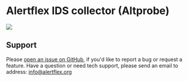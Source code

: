 # Alertflex IDS collector (Altprobe)

![](https://github.com/olegzhr/altprobe/blob/master/img/cloud-soc.png)

## Support

Please [open an issue on GitHub](https://github.com/olegzhr/altprobe/issues), if you'd like to report a bug or request a feature.
Have a question or need tech support, please send an email to address: info@alertflex.org

